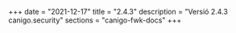 +++
date        = "2021-12-17"
title       = "2.4.3"
description = "Versió 2.4.3 canigo.security"
sections    = "canigo-fwk-docs"
+++